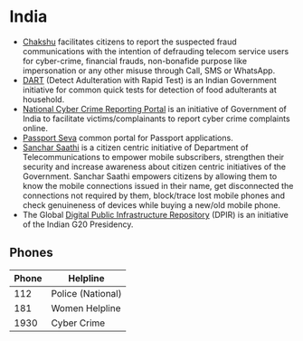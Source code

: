 # India

- [Chakshu](https://sancharsaathi.gov.in/sfc/) facilitates citizens to report the suspected fraud communications with the intention of defrauding telecom service users for cyber-crime, financial frauds, non-bonafide purpose like impersonation or any other misuse through Call, SMS or WhatsApp.
- [DART](https://eatrightindia.gov.in/dart/) (Detect Adulteration with Rapid Test) is an Indian Government initiative for common quick tests for detection of food adulterants at household.
- [National Cyber Crime Reporting Portal](https://cybercrime.gov.in) is an initiative of Government of India to facilitate victims/complainants to report cyber crime complaints online.
- [Passport Seva](https://www.passportindia.gov.in/) common portal for Passport applications.
- [Sanchar Saathi](https://sancharsaathi.gov.in) is a citizen centric initiative of Department of Telecommunications to empower mobile subscribers, strengthen their security and increase awareness about citizen centric initiatives of the Government. Sanchar Saathi empowers citizens by allowing them to know the mobile connections issued in their name, get disconnected the connections not required by them, block/trace lost mobile phones and check genuineness of devices while buying a new/old mobile phone.
- The Global [Digital Public Infrastructure Repository](https://www.dpi.global/) (DPIR) is an initiative of the Indian G20 Presidency.

## Phones

| **Phone** | **Helpline** |
| --------- | ------------ |
| 112 | Police (National) |
| 181 | Women Helpline |
| 1930 | Cyber Crime |
